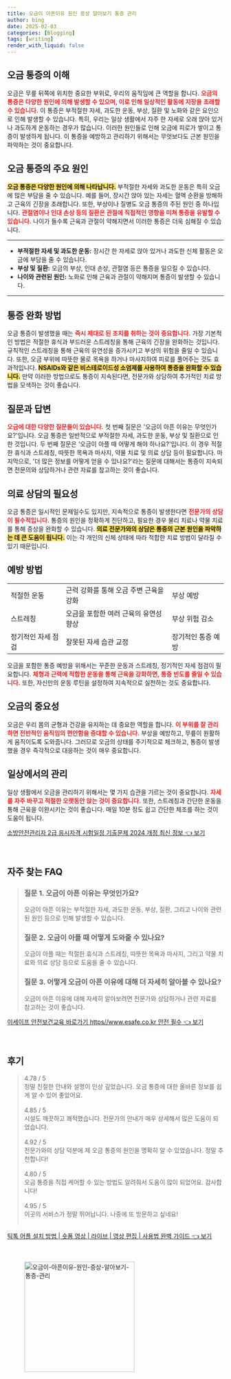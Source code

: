 ```yaml
---
title: 오금이 아픈이유 원인 증상 알아보기 통증 관리
author: bing
date: 2025-02-03
categories: [Blogging]
tags: [writing]
render_with_liquid: false
---
```



<h2 id='오금 통증의 이해'>오금 통증의 이해</h2>

<p>오금은 무릎 뒤쪽에 위치한 중요한 부위로, 우리의 움직임에 큰 역할을 합니다. <b><span style="color: #ee2323;">오금의 통증은 다양한 원인에 의해 발생할 수 있으며, 이로 인해 일상적인 활동에 지장을 초래할 수 있습니다.</span></b> 이 통증은 부적절한 자세, 과도한 운동, 부상, 질환 및 노화와 같은 요인으로 인해 발생할 수 있습니다. 특히, 우리는 일상 생활에서 자주 한 자세로 오래 앉아 있거나 과도하게 운동하는 경우가 많습니다. 이러한 원인들로 인해 오금에 피로가 쌓이고 통증이 발생하게 됩니다. 이 통증을 예방하고 관리하기 위해서는 무엇보다도 근본 원인을 파악하는 것이 중요합니다.</p>

<h2 id='오금 통증의 주요 원인'>오금 통증의 주요 원인</h2>

<p><b><span style="background-color: #ffe066;">오금 통증은 다양한 원인에 의해 나타납니다.</span></b> 부적절한 자세와 과도한 운동은 특히 오금에 많은 부담을 줄 수 있습니다. 예를 들어, 장시간 앉아 있는 자세는 혈액 순환을 방해하고 근육의 긴장을 초래합니다. 또한, 부상이나 질병도 오금 통증의 주된 원인 중 하나입니다. <b><span style="color: #ee2323;">관절염이나 인대 손상 등의 질환은 관절에 직접적인 영향을 미쳐 통증을 유발할 수 있습니다.</span></b> 나이가 들수록 근육과 관절이 약해지면서 이러한 통증은 더욱 심해질 수 있습니다.</p>

<hr />

<ul>
    <li><b>부적절한 자세 및 과도한 운동:</b> 장시간 한 자세로 앉아 있거나 과도한 신체 활동은 오금에 부담을 줄 수 있습니다.</li>
    <li><b>부상 및 질환:</b> 오금의 부상, 인대 손상, 관절염 등은 통증을 일으킬 수 있습니다.</li>
    <li><b>나이와 관련된 원인:</b> 노화로 인해 근육과 관절이 약해지며 통증이 발생할 수 있습니다.</li>
</ul>

<hr />

<h2 id='통증 완화 방법'>통증 완화 방법</h2>

<p>오금 통증이 발생했을 때는 <b><span style="color: #ee2323;">즉시 제대로 된 조치를 취하는 것이 중요합니다.</span></b> 가장 기본적인 방법은 적절한 휴식과 부드러운 스트레칭을 통해 근육의 긴장을 완화하는 것입니다. 규칙적인 스트레칭을 통해 근육의 유연성을 증가시키고 부상의 위험을 줄일 수 있습니다. 또한, 오금 부위에 따뜻한 물로 목욕을 하거나 마사지하여 피로를 풀어주는 것도 효과적입니다. <b><span style="background-color: #ffe066;">NSAIDs와 같은 비스테로이드성 소염제를 사용하여 통증을 완화할 수 있습니다.</span></b> 만약 이러한 방법으로도 통증이 지속된다면, 전문가와 상담하여 추가적인 치료 방법을 모색하는 것이 좋습니다.</p>

<h2 id='질문과 답변'>질문과 답변</h2>

<p><b><span style="color: #ee2323;">오금에 대한 다양한 질문들이 있습니다.</span></b> 첫 번째 질문은 '오금이 아픈 이유는 무엇인가요?'입니다. 오금 통증은 일반적으로 부적절한 자세, 과도한 운동, 부상 및 질환으로 인한 것입니다. 두 번째 질문은 '오금이 아플 때 어떻게 해야 하나요?'입니다. 이 경우 적절한 휴식과 스트레칭, 따뜻한 목욕과 마사지, 약물 치료 및 의료 상담 등이 필요합니다. 마지막으로, '더 많은 정보를 어떻게 얻을 수 있나요?'라는 질문에 대해서는 통증이 지속되면 전문의와 상담하거나 관련 자료를 참고하는 것이 좋습니다.</p>

<h2 id='의료 상담의 필요성'>의료 상담의 필요성</h2>

<p>오금 통증은 일시적인 문제일수도 있지만, 지속적으로 통증이 발생한다면 <b><span style="color: #ee2323;">전문가의 상담이 필수적입니다.</span></b> 통증의 원인을 정확하게 진단하고, 필요한 경우 물리 치료나 약물 치료를 통해 증상을 완화할 수 있습니다. <b><span style="background-color: #ffe066;">의료 전문가와의 상담은 통증의 근본 원인을 파악하는 데 큰 도움이 됩니다.</span></b> 이는 각 개인의 신체 상태에 따라 적합한 치료 방법이 달라질 수 있기 때문입니다.</p>

<h2 id='예방 방법'>예방 방법</h2>

<table>
    <tr>
        <td>적절한 운동</td>
        <td>근력 강화를 통해 오금 주변 근육을 강화</td>
        <td>부상 예방</td>
    </tr>
    <tr>
        <td>스트레칭</td>
        <td>오금을 포함한 여러 근육의 유연성 향상</td>
        <td>부상 위험 감소</td>
    </tr>
    <tr>
        <td>정기적인 자세 점검</td>
        <td>잘못된 자세 습관 교정</td>
        <td>장기적인 통증 예방</td>
    </tr>
</table>

<p>오금을 포함한 통증 예방을 위해서는 꾸준한 운동과 스트레칭, 정기적인 자세 점검이 필요합니다. <b><span style="color: #ee2323;">체형과 근력에 적합한 운동을 통해 근육을 강화하면, 통증 빈도를 줄일 수 있습니다.</span></b> 또한, 자신만의 운동 루틴을 설정하여 지속적으로 실천하는 것도 중요합니다.</p>

<h2 id='오금의 중요성'>오금의 중요성</h2>

<p>오금은 우리 몸의 균형과 건강을 유지하는 데 중요한 역할을 합니다. <b><span style="color: #ee2323;">이 부위를 잘 관리하면 전반적인 움직임의 편안함을 증대할 수 있습니다.</span></b> 부상을 예방하고, 무릎이 원활하게 움직이도록 도와줍니다. 그러므로 오금의 상태를 주기적으로 체크하고, 통증이 발생했을 경우 즉각적으로 대응하는 것이 매우 중요합니다.</p>

<h2 id='일상에서의 관리'>일상에서의 관리</h2>

<p>일상 생활에서 오금을 관리하기 위해서는 몇 가지 습관을 기르는 것이 중요합니다. <b><span style="color: #ee2323;">자세를 자주 바꾸고 적절한 오랫동안 앉는 것이 중요합니다.</span></b> 또한, 스트레칭과 간단한 운동을 통해 근육을 이완시키는 것이 좋습니다. 매일 10분 정도 쉽고 간단한 체조를 하는 것이 도움이 됩니다.</p>


<p><a class="click-button" title="소방안전관리자 2급 응시자격 시험일정 기출문제 2024 개정 최신 정보" href="https://aptwhite.github.io/posts/%EC%86%8C%EB%B0%A9%EC%95%88%EC%A0%84%EA%B4%80%EB%A6%AC%EC%9E%90-2%EA%B8%89-%EC%9D%91%EC%8B%9C%EC%9E%90%EA%B2%A9-%EC%8B%9C%ED%97%98%EC%9D%BC%EC%A0%95-%EA%B8%B0%EC%B6%9C%EB%AC%B8%EC%A0%9C-2024-%EA%B0%9C%EC%A0%95-%EC%B5%9C%EC%8B%A0-%EC%A0%95%EB%B3%B4/" rel="dofollow">소방안전관리자 2급 응시자격 시험일정 기출문제 2024 개정 최신 정보 👈 보기</a></p><br>
<h2 id='자주_찾는_FAQ'>자주 찾는 FAQ</h2>
<div itemscope="" itemtype="https://schema.org/FAQPage"> 
<blockquote> 
<div itemscope="" itemprop="mainEntity" itemtype="https://schema.org/Question"> 
<h3 itemprop="name">질문 1. 오금이 아픈 이유는 무엇인가요?</h3> 
<div itemscope="" itemprop="acceptedAnswer" itemtype="https://schema.org/Answer"> 
<span itemprop="text"> 
<p>오금이 아픈 이유는 부적절한 자세, 과도한 운동, 부상, 질환, 그리고 나이와 관련된 원인 등으로 인해 발생할 수 있습니다.</p> 
</span> 
</div> 
</div> 

<div itemscope="" itemprop="mainEntity" itemtype="https://schema.org/Question"> 
<h3 itemprop="name">질문 2. 오금이 아플 때 어떻게 도와줄 수 있나요?</h3> 
<div itemscope="" itemprop="acceptedAnswer" itemtype="https://schema.org/Answer"> 
<span itemprop="text"> 
<p>오금이 아플 때는 적절한 휴식과 스트레칭, 따뜻한 목욕과 마사지, 그리고 약물 치료와 의료 상담 등으로 도움을 줄 수 있습니다.</p> 
</span> 
</div> 
</div> 

<div itemscope="" itemprop="mainEntity" itemtype="https://schema.org/Question"> 
<h3 itemprop="name">질문 3. 어떻게 오금이 아픈 이유에 대해 더 자세히 알아볼 수 있나요?</h3> 
<div itemscope="" itemprop="acceptedAnswer" itemtype="https://schema.org/Answer"> 
<span itemprop="text"> 
<p>오금이 아픈 이유에 대해 자세히 알아보려면 전문가와 상담하거나 관련 자료를 참고하는 것이 좋습니다.</p> 
</span> 
</div> 
</div> 
</blockquote> 
</div>
<p><a class="click-button" title="이세이프 안전보건교육 바로가기 https//www.esafe.co.kr 안전 필수" href="https://aptwhite.github.io/posts/%EC%9D%B4%EC%84%B8%EC%9D%B4%ED%94%84-%EC%95%88%EC%A0%84%EB%B3%B4%EA%B1%B4%EA%B5%90%EC%9C%A1-%EB%B0%94%EB%A1%9C%EA%B0%80%EA%B8%B0-httpswww.esafe.co.kr-%EC%95%88%EC%A0%84-%ED%95%84%EC%88%98/" rel="dofollow">이세이프 안전보건교육 바로가기 https//www.esafe.co.kr 안전 필수 👈 보기</a></p><br>
<h2 id='후기'>후기</h2>
<div itemscope itemtype="https://schema.org/Product">
  <blockquote>
  <div itemprop="review" itemscope itemtype="https://schema.org/Review">
      <div itemprop="reviewRating" itemscope itemtype="https://schema.org/Rating"> <span itemprop="ratingValue">4.78</span> / <span itemprop="bestRating">5</span> </div>
      <span itemprop="reviewBody">정말 친절한 안내와 설명이 인상 깊었습니다. 오금 통증에 대한 올바른 정보를 쉽게 알 수 있어 좋았어요.</span>
  </div>
  <br>
  <div itemprop="review" itemscope itemtype="https://schema.org/Review">
      <div itemprop="reviewRating" itemscope itemtype="https://schema.org/Rating"> <span itemprop="ratingValue">4.85</span> / <span itemprop="bestRating">5</span> </div>
      <span itemprop="reviewBody">시설도 깨끗하고 쾌적했습니다. 전문가의 안내가 매우 상세해서 많은 도움이 되었습니다.</span>
  </div>
  <br>
  <div itemprop="review" itemscope itemtype="https://schema.org/Review">
      <div itemprop="reviewRating" itemscope itemtype="https://schema.org/Rating"> <span itemprop="ratingValue">4.92</span> / <span itemprop="bestRating">5</span> </div>
      <span itemprop="reviewBody">전문가와의 상담 덕분에 제 오금 통증의 원인을 명확히 알 수 있었습니다. 정말 추천합니다!</span>
  </div>
  <br>
  <div itemprop="review" itemscope itemtype="https://schema.org/Review">
      <div itemprop="reviewRating" itemscope itemtype="https://schema.org/Rating"> <span itemprop="ratingValue">4.80</span> / <span itemprop="bestRating">5</span> </div>
      <span itemprop="reviewBody">오금 통증을 직접 케어할 수 있는 방법도 알려줘서 도움이 많이 되었어요. 감사합니다!</span>
  </div>
  <br>
  <div itemprop="review" itemscope itemtype="https://schema.org/Review">
      <div itemprop="reviewRating" itemscope itemtype="https://schema.org/Rating"> <span itemprop="ratingValue">4.95</span> / <span itemprop="bestRating">5</span> </div>
      <span itemprop="reviewBody">이곳의 서비스가 정말 뛰어납니다. 나중에 또 방문하고 싶네요!</span>
  </div>
  <br>
  </blockquote>
</div>
<p><a class="click-button" title="틱톡 어플 설치 방법 | 숏폼 영상 | 라이브 | 영상 편집 | 사용법 완벽 가이드" href="https://aptwhite.github.io/posts/%ED%8B%B1%ED%86%A1-%EC%96%B4%ED%94%8C-%EC%84%A4%EC%B9%98-%EB%B0%A9%EB%B2%95-%EC%88%8F%ED%8F%BC-%EC%98%81%EC%83%81-%EB%9D%BC%EC%9D%B4%EB%B8%8C-%EC%98%81%EC%83%81-%ED%8E%B8%EC%A7%91-%EC%82%AC%EC%9A%A9%EB%B2%95-%EC%99%84%EB%B2%BD-%EA%B0%80%EC%9D%B4%EB%93%9C/" rel="dofollow">틱톡 어플 설치 방법 | 숏폼 영상 | 라이브 | 영상 편집 | 사용법 완벽 가이드 👈 보기</a></p><br>
<figure class="image"><img src="https://aptwhite.github.io/assets/img/thumbnail/오금이-아픈이유-원인-증상-알아보기-통증-관리.webp" alt="오금이-아픈이유-원인-증상-알아보기-통증-관리" width="256" height="256"></figure>